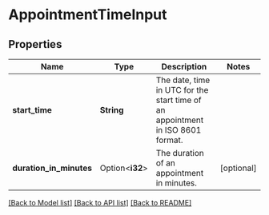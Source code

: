 # AppointmentTimeInput

## Properties

Name | Type | Description | Notes
------------ | ------------- | ------------- | -------------
**start_time** | **String** | The date, time in UTC for the start time of an appointment in ISO 8601 format. | 
**duration_in_minutes** | Option<**i32**> | The duration of an appointment in minutes. | [optional]

[[Back to Model list]](../README.md#documentation-for-models) [[Back to API list]](../README.md#documentation-for-api-endpoints) [[Back to README]](../README.md)


